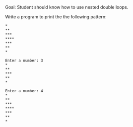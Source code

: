 Goal: Student should know how to use nested double loops.  

Write a program to print the the following pattern:  

```
*
**
***
****
***
**
*
```


```
Enter a number: 3
*
**
***
**
*
```

```
Enter a number: 4
*
**
***
****
***
**
*
```
